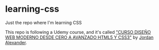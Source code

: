 # learning-css
Just the repo where I'm learning CSS

This repo is following a Udemy course, and it's called ["CURSO DISEÑO WEB MODERNO DESDE CERO A AVANZADO HTML5 Y CSS3"](https://www.udemy.com/course/curso-diseno-web-moderno-desde-cero/)
by [Jordan Alexander](https://www.udemy.com/user/jordan-alexander-16/).
